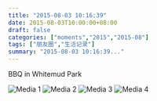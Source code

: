 ```yaml
---
title: "2015-08-03 10:16:39"
date: 2015-08-03T10:00:00+08:00
draft: false
categories: ["moments","2015","2015-08"]
tags: ["朋友圈","生活记录"]
summary: "2015-08-03 10:16:39..."
---
```


BBQ in Whitemud Park

![Media 1](/Moments/photos/2015-08-03/201508031016390.jpg)
![Media 2](/Moments/photos/2015-08-03/201508031016391.jpg)
![Media 3](/Moments/photos/2015-08-03/201508031016392.jpg)
![Media 4](/Moments/photos/2015-08-03/201508031016393.jpg)

